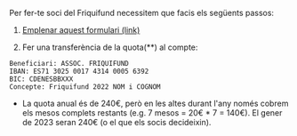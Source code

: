 Per fer-te soci del Friquifund necessitem que facis els següents passos:

  1. [Emplenar aquest formulari (link)](https://docs.google.com/forms/d/e/1FAIpQLScdUiUZQpEtSQ-f2Lc4Aljb7Rfd_wR5yOJO1Nny7dOpX3pgxw/viewform?urp=gmail_link)

  1. Fer una transferència de la quota(**) al compte:

    Beneficiari: ASSOC. FRIQUIFUND
    IBAN: ES71 3025 0017 4314 0005 6392
    BIC: CDENESBBXXX
    Concepte: Friquifund 2022 NOM i COGNOM

* La quota anual és de 240€, però en les altes durant l'any només cobrem els mesos complets restants (e.g. 7 mesos = 20€ * 7 = 140€). El gener de 2023 seran 240€ (o el que els socis decideixin).
